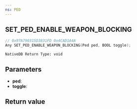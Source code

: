 ```yaml
---
ns: PED
---
```

## SET_PED_ENABLE_WEAPON_BLOCKING

```c
// 0x97A790315D3831FD 0x4CAD1A4A
Any SET_PED_ENABLE_WEAPON_BLOCKING(Ped ped, BOOL toggle);
```

```
NativeDB Return Type: void
```

## Parameters
* **ped**: 
* **toggle**: 

## Return value
